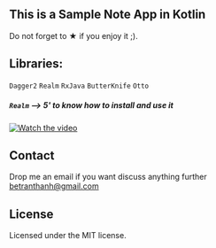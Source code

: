 ## This is a Sample Note App in Kotlin

Do not forget to &#9733; if you enjoy it ;).

## Libraries:
```Dagger2``` ```Realm``` ```RxJava``` ```ButterKnife``` ```Otto```
##### ```Realm``` --> 5' to know how to install and use it
[![Watch the video](https://i.imgur.com/IowlPT3.png)](https://youtu.be/377fCAymUic)

## Contact
Drop me an email if you want discuss anything further betranthanh@gmail.com

## License
Licensed under the MIT license.

